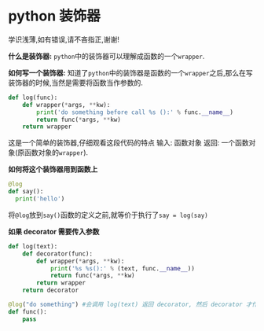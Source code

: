 # python 装饰器
学识浅薄,如有错误,请不吝指正,谢谢!

**什么是装饰器:**
`python`中的装饰器可以理解成函数的一个`wrapper`.

**如何写一个装饰器:**
知道了`python`中的装饰器是函数的一个`wrapper`之后,那么在写装饰器的时候,当然是需要将函数当作参数的.
```python
def log(func):
    def wrapper(*args, **kw):
        print('do something before call %s ():' % func.__name__)
        return func(*args, **kw)
    return wrapper
```
这是一个简单的装饰器,仔细观看这段代码的特点
输入: 函数对象
返回: 一个函数对象(原函数对象的`wrapper`).

**如何将这个装饰器用到函数上**
```python
@log
def say():
  print('hello')
```
将`@log`放到`say()`函数的定义之前,就等价于执行了`say = log(say)`



**如果 decorator 需要传入参数**

```python
def log(text):
    def decorator(func):
        def wrapper(*args, **kw):
            print('%s %s():' % (text, func.__name__))
            return func(*args, **kw)
        return wrapper
    return decorator

@log("do something") #会调用 log(text) 返回 decorator, 然后 decorator 才作用到 func 上.
def func():
    pass
```